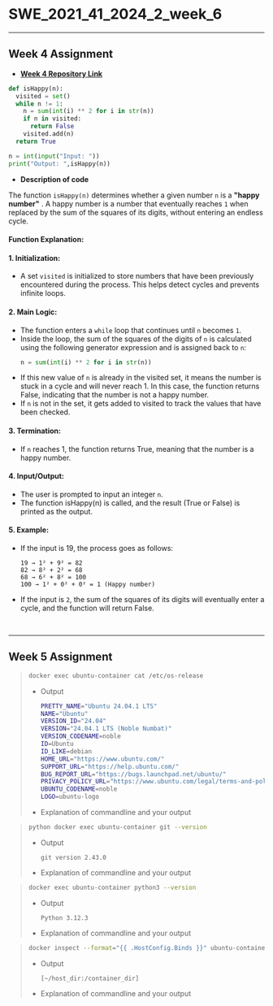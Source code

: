 # SWE_2021_41_2024_2_week_6

---

## Week 4 Assignment
- [**Week 4 Repository Link**](https://github.com/ch0rca/SWE_2021_41_2024_2_week_4)
```python
def isHappy(n):
  visited = set()
  while n != 1:
    n = sum(int(i) ** 2 for i in str(n))
    if n in visited:
      return False
    visited.add(n)
  return True

n = int(input("Input: "))
print("Output: ",isHappy(n))
```

- **Description of code**
  
The function `isHappy(n)` determines whether a given number `n` is a **"happy number"**  .
A happy number is a number that eventually reaches `1` when replaced by the sum of the squares of its digits, without entering an endless cycle.
#### Function Explanation:

#### 1. Initialization:
- A set `visited` is initialized to store numbers that have been previously encountered during the process. This helps detect cycles and prevents infinite loops.

#### 2. Main Logic:
- The function enters a `while` loop that continues until `n` becomes `1`.
- Inside the loop, the sum of the squares of the digits of `n` is calculated using the following generator expression and is assigned back to `n`:
  ```python
  n = sum(int(i) ** 2 for i in str(n))
- If this new value of `n` is already in the visited set, it means the number is stuck in a cycle and will never reach 1. In this case, the function returns False, indicating that the number is not a happy number.
- If `n` is not in the set, it gets added to visited to track the values that have been checked.

#### 3. Termination:
- If `n` reaches 1, the function returns True, meaning that the number is a happy number.

#### 4. Input/Output:
- The user is prompted to input an integer `n`.
- The function isHappy(n) is called, and the result (True or False) is printed as the output.

#### 5. Example:
- If the input is 19, the process goes as follows:
  ```
  19 → 1² + 9² = 82 
  82 → 8² + 2² = 68 
  68 → 6² + 8² = 100
  100 → 1² + 0² + 0² = 1 (Happy number)
  ```
- If the input is `2`, the sum of the squares of its digits will eventually enter a cycle, and the function will return False.

<br/>  

---

## Week 5 Assignment

>```bash
>docker exec ubuntu-container cat /etc/os-release
>```
> - Output
>   ```bash
>   PRETTY_NAME="Ubuntu 24.04.1 LTS"
>   NAME="Ubuntu"
>   VERSION_ID="24.04"
>   VERSION="24.04.1 LTS (Noble Numbat)"
>   VERSION_CODENAME=noble
>   ID=Ubuntu
>   ID_LIKE=debian
>   HOME_URL="https://www.ubuntu.com/"
>   SUPPORT_URL="https://help.ubuntu.com/"
>   BUG_REPORT_URL="https://bugs.launchpad.net/ubuntu/"
>   PRIVACY_POLICY_URL="https://www.ubuntu.com/legal/terms-and-policies/privacy-policy"
>   UBUNTU_CODENAME=noble
>   LOGO=ubuntu-logo
>   ```
> - Explanation of commandline and your output

>```bash
>python docker exec ubuntu-container git --version
>```
> - Output
>   ```
>   git version 2.43.0
>   ```
> - Explanation of commandline and your output

>```bash
>docker exec ubuntu-container python3 --version
>```
> - Output
>   ```
>   Python 3.12.3
>   ```
> - Explanation of commandline and your output

>```bash
>docker inspect --format="{{ .HostConfig.Binds }}" ubuntu-container
>```
> - Output
>   ```
>   [~/host_dir:/container_dir]
>   ```
> - Explanation of commandline and your output
